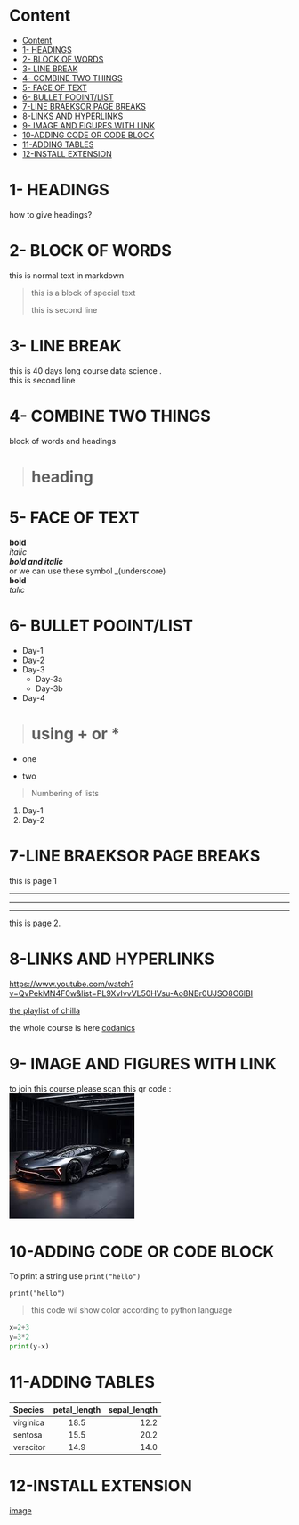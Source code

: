 # Content
- [Content](#content)
- [1- HEADINGS](#1--headings)
- [2- BLOCK OF WORDS](#2--block-of-words)
- [3- LINE BREAK](#3--line-break)
- [4- COMBINE TWO THINGS](#4--combine-two-things)
- [5- FACE OF TEXT](#5--face-of-text)
- [6- BULLET POOINT/LIST](#6--bullet-poointlist)
- [7-LINE BRAEKSOR PAGE BREAKS](#7-line-braeksor-page-breaks)
- [8-LINKS AND HYPERLINKS](#8-links-and-hyperlinks)
- [9- IMAGE AND FIGURES WITH LINK](#9--image-and-figures-with-link)
- [10-ADDING CODE OR CODE BLOCK](#10-adding-code-or-code-block)
- [11-ADDING TABLES](#11-adding-tables)
- [12-INSTALL EXTENSION](#12-install-extension)

# 1- HEADINGS
how to give headings?

# 2- BLOCK OF WORDS
this is normal text in markdown 
> this is a block of special text
> 
> this is second line 
> 
# 3- LINE BREAK
this is 40 days long course data science .\
this is second line

# 4- COMBINE TWO THINGS
block of words and headings
> # heading

# 5- FACE OF TEXT 
**bold**\
*italic*\
***bold and italic***\
or we can use these symbol _(underscore)\
__bold__\
_talic_ 

# 6- BULLET POOINT/LIST
- Day-1
- Day-2
- Day-3
    - Day-3a
    - Day-3b
- Day-4
> #  using + or *
+ one
* two
> Numbering of lists
1. Day-1
2. Day-2
   
# 7-LINE BRAEKSOR PAGE BREAKS
this is page 1

---
___
***

this is page 2.
# 8-LINKS AND HYPERLINKS
<https://www.youtube.com/watch?v=QvPekMN4F0w&list=PL9XvIvvVL50HVsu-Ao8NBr0UJSO8O6lBI>

[the playlist of chilla](https://www.youtube.com/watch?v=QvPekMN4F0w&list=PL9XvIvvVL50HVsu-Ao8NBr0UJSO8O6lBI)

[codanics]:https://www.youtube.com/watch?v=QvPekMN4F0w&list=PL9XvIvvVL50HVsu-Ao8NBr0UJSO8O6lBI

the whole course is here [codanics]

# 9- IMAGE AND FIGURES WITH LINK
to join this course please scan this qr code :\
![qr](qr.png)

# 10-ADDING CODE OR CODE BLOCK
To print a string use `print("hello")`
```
print("hello")
```
> this code wil show color according to python language
```python
x=2+3
y=3*2
print(y-x)
```

# 11-ADDING TABLES

Species    | petal_length | sepal_length
| :---------  | :----------:   | ---------:
 virginica | 18.5         | 12.2
 sentosa   | 15.5         | 20.2
 verscitor | 14.9         | 14.0

 # 12-INSTALL EXTENSION
[image](qr.png)

